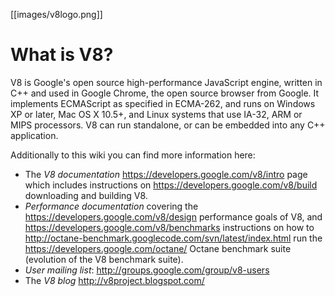 [[images/v8logo.png]]
# What is V8?

V8 is Google's open source high-performance JavaScript engine, written in C++ and used in Google Chrome, the open source browser from Google. It implements ECMAScript as specified in ECMA-262, and runs on Windows XP or later, Mac OS X 10.5+, and Linux systems that use IA-32, ARM or MIPS processors. V8 can run standalone, or can be embedded into any C++ application.

Additionally to this wiki you can find more information here:

 * The *V8 documentation* https://developers.google.com/v8/intro page which includes instructions on https://developers.google.com/v8/build downloading and building V8.
 * *Performance documentation* covering the https://developers.google.com/v8/design performance goals of V8, and https://developers.google.com/v8/benchmarks instructions on how to http://octane-benchmark.googlecode.com/svn/latest/index.html run the https://developers.google.com/octane/ Octane benchmark suite (evolution of the V8 benchmark suite).
 * *User mailing list*: http://groups.google.com/group/v8-users
 * The *V8 blog* http://v8project.blogspot.com/